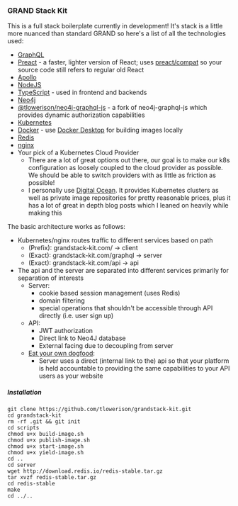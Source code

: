 ### GRAND Stack Kit
This is a full stack boilerplate currently in development!
It's stack is a little more nuanced than standard GRAND so here's a list of all the technologies used:
- [GraphQL](https://graphql.org)
- [Preact](https://preactjs.com) - a faster, lighter version of React; uses [preact/compat](https://preactjs.com/guide/v10/switching-to-preact) so your source code still refers to regular old React
- [Apollo](https://www.apollographql.com)
- [NodeJS](https://nodejs.org)
- [TypeScript](https://www.typescriptlang.org) - used in frontend and backends
- [Neo4j](https://neo4j.com)
- [@tlowerison/neo4j-graphql-js](https://github.com/tlowerison/neo4j-graphql-js) - a fork of neo4j-graphql-js which provides dynamic authorization capabilities
- [Kubernetes](https://kubernetes.io)
- [Docker](https://www.docker.com) - use [Docker Desktop](https://www.docker.com/products/docker-desktop) for building images locally
- [Redis](https://docs.redislabs.com/latest/rs/references/client_references/client_nodejs)
- [nginx](https://www.nginx.com)
- Your pick of a Kubernetes Cloud Provider
  - There are a lot of great options out there, our goal is to make our k8s configuration as loosely coupled to the cloud provider as possible. We should be able to switch providers with as little as friction as possible!
  - I personally use [Digital Ocean](https://www.digitalocean.com). It provides Kubernetes clusters as well as private image repositories for pretty reasonable prices, plus it has a lot of great in depth blog posts which I leaned on heavily while making this

The basic architecture works as follows:
- Kubernetes/nginx routes traffic to different services based on path
  - (Prefix): grandstack-kit.com/ -> client
  - (Exact): grandstack-kit.com/graphql -> server
  - (Exact): grandstack-kit.com/api -> api
- The api and the server are separated into different services primarily for separation of interests
  - Server:
    - cookie based session management (uses Redis)
    - domain filtering
    - special operations that shouldn't be accessible through API directly (i.e. user sign up)
  - API:
    - JWT authorization
    - Direct link to Neo4J database
    - External facing due to decoupling from server
  - [Eat your own dogfood](https://en.wikipedia.org/wiki/Eating_your_own_dog_food):
    - Server uses a direct (internal link to the) api so that your platform is held accountable to providing the same capabilities to your API users as your website

##### Installation
```
git clone https://github.com/tlowerison/grandstack-kit.git
cd grandstack-kit
rm -rf .git && git init
cd scripts
chmod u+x build-image.sh
chmod u+x publish-image.sh
chmod u+x start-image.sh
chmod u+x yield-image.sh
cd ..
cd server
wget http://download.redis.io/redis-stable.tar.gz
tar xvzf redis-stable.tar.gz
cd redis-stable
make
cd ../..
```
